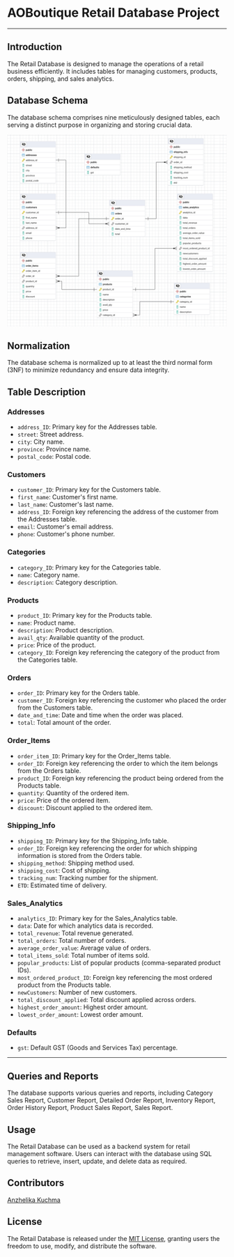 # AOBoutique Retail Database Project

---

## Introduction

The Retail Database is designed to manage the operations of a retail business efficiently. It includes tables for managing customers, products, orders, shipping, and sales analytics.


## Database Schema
The database schema comprises nine meticulously designed tables, each serving a distinct purpose in organizing and storing crucial data.

![ERD](ERD.jpg)

## Normalization

The database schema is normalized up to at least the third normal form (3NF) to minimize redundancy and ensure data integrity.

## Table Description

### Addresses

- `address_ID`: Primary key for the Addresses table.
- `street`: Street address.
- `city`: City name.
- `province`: Province name.
- `postal_code`: Postal code.

### Customers

- `customer_ID`: Primary key for the Customers table.
- `first_name`: Customer's first name.
- `last_name`: Customer's last name.
- `address_ID`: Foreign key referencing the address of the customer from the Addresses table.
- `email`: Customer's email address.
- `phone`: Customer's phone number.

### Categories

- `category_ID`: Primary key for the Categories table.
- `name`: Category name.
- `description`: Category description.

### Products

- `product_ID`: Primary key for the Products table.
- `name`: Product name.
- `description`: Product description.
- `avail_qty`: Available quantity of the product.
- `price`: Price of the product.
- `category_ID`: Foreign key referencing the category of the product from the Categories table.

### Orders

- `order_ID`: Primary key for the Orders table.
- `customer_ID`: Foreign key referencing the customer who placed the order from the Customers table.
- `date_and_time`: Date and time when the order was placed.
- `total`: Total amount of the order.

### Order_Items

- `order_item_ID`: Primary key for the Order_Items table.
- `order_ID`: Foreign key referencing the order to which the item belongs from the Orders table.
- `product_ID`: Foreign key referencing the product being ordered from the Products table.
- `quantity`: Quantity of the ordered item.
- `price`: Price of the ordered item.
- `discount`: Discount applied to the ordered item.

### Shipping_Info

- `shipping_ID`: Primary key for the Shipping_Info table.
- `order_ID`: Foreign key referencing the order for which shipping information is stored from the Orders table.
- `shipping_method`: Shipping method used.
- `shipping_cost`: Cost of shipping.
- `tracking_num`: Tracking number for the shipment.
- `ETD`: Estimated time of delivery.

### Sales_Analytics

- `analytics_ID`: Primary key for the Sales_Analytics table.
- `data`: Date for which analytics data is recorded.
- `total_revenue`: Total revenue generated.
- `total_orders`: Total number of orders.
- `average_order_value`: Average value of orders.
- `total_items_sold`: Total number of items sold.
- `popular_products`: List of popular products (comma-separated product IDs).
- `most_ordered_product_ID`: Foreign key referencing the most ordered product from the Products table.
- `newCustomers`: Number of new customers.
- `total_discount_applied`: Total discount applied across orders.
- `highest_order_amount`: Highest order amount.
- `lowest_order_amount`: Lowest order amount.

### Defaults

- `gst`: Default GST (Goods and Services Tax) percentage.

---

## Queries and Reports
The database supports various queries and reports, including Category Sales Report, Customer Report, Detailed Order Report, Inventory Report, Order History Report, Product Sales Report, Sales Report.

## Usage

The Retail Database can be used as a backend system for retail management software. Users can interact with the database using SQL queries to retrieve, insert, update, and delete data as required.

## Contributors

[Anzhelika Kuchma](https://github.com/anzhelika-kuchma)


## License

The Retail Database is released under the [MIT License](LICENSE), granting users the freedom to use, modify, and distribute the software.





